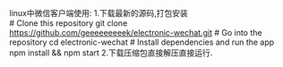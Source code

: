 linux中微信客户端使用:
	1.下载最新的源码,打包安装	
	# Clone this repository
	git clone https://github.com/geeeeeeeeek/electronic-wechat.git
	# Go into the repository
	cd electronic-wechat
	# Install dependencies and run the app
	npm install && npm start
	2.下载压缩包直接解压直接运行.


